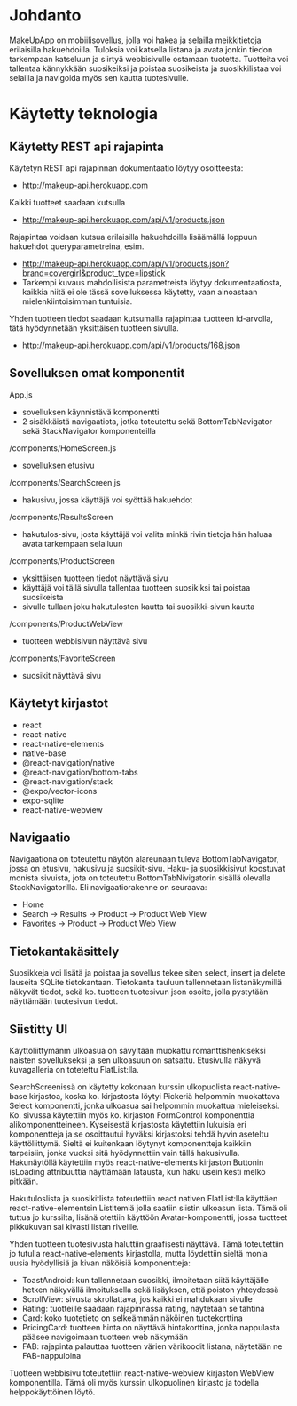 # Johdanto

MakeUpApp on mobiilisovellus, jolla voi hakea ja selailla meikkitietoja erilaisilla hakuehdoilla. Tuloksia voi katsella listana ja avata jonkin tiedon tarkempaan katseluun ja siirtyä webbisivulle ostamaan tuotetta. Tuotteita voi tallentaa kännykkään suosikeiksi ja poistaa suosikeista ja suosikkilistaa voi selailla ja navigoida myös sen kautta tuotesivulle.

# Käytetty teknologia

## Käytetty REST api rajapinta

Käytetyn REST api rajapinnan dokumentaatio löytyy osoitteesta:

- http://makeup-api.herokuapp.com

Kaikki tuotteet saadaan kutsulla

- http://makeup-api.herokuapp.com/api/v1/products.json

Rajapintaa voidaan kutsua erilaisilla hakuehdoilla lisäämällä loppuun hakuehdot queryparametreina, esim.

- http://makeup-api.herokuapp.com/api/v1/products.json?brand=covergirl&product_type=lipstick
- Tarkempi kuvaus mahdollisista parametreista löytyy dokumentaatiosta, kaikkia niitä ei ole tässä sovelluksessa käytetty, vaan ainoastaan mielenkiintoisimman tuntuisia.

Yhden tuotteen tiedot saadaan kutsumalla rajapintaa tuotteen id-arvolla, tätä hyödynnetään yksittäisen tuotteen sivulla.

- http://makeup-api.herokuapp.com/api/v1/products/168.json

## Sovelluksen omat komponentit

App.js
- sovelluksen käynnistävä komponentti
- 2 sisäkkäistä navigaatiota, jotka toteutettu sekä BottomTabNavigator sekä StackNavigator komponenteilla

/components/HomeScreen.js
- sovelluksen etusivu

/components/SearchScreen.js
- hakusivu, jossa käyttäjä voi syöttää hakuehdot

/components/ResultsScreen
- hakutulos-sivu, josta käyttäjä voi valita minkä rivin tietoja hän haluaa avata tarkempaan selailuun

/components/ProductScreen
- yksittäisen tuotteen tiedot näyttävä sivu
- käyttäjä voi tällä sivulla tallentaa tuotteen suosikiksi tai poistaa suosikeista
- sivulle tullaan joku hakutulosten kautta tai suosikki-sivun kautta

/components/ProductWebView
- tuotteen webbisivun näyttävä sivu

/components/FavoriteScreen
- suosikit näyttävä sivu

## Käytetyt kirjastot

- react
- react-native
- react-native-elements
- native-base
- @react-navigation/native
- @react-navigation/bottom-tabs
- @react-navigation/stack
- @expo/vector-icons
- expo-sqlite
- react-native-webview

## Navigaatio

Navigaationa on toteutettu näytön alareunaan tuleva BottomTabNavigator, jossa on etusivu, hakusivu ja suosikit-sivu. Haku- ja suosikkisivut koostuvat monista sivuista, jota on toteutettu BottomTabNivigatorin sisällä olevalla StackNavigatorilla. Eli navigaatiorakenne on seuraava:
- Home
- Search -> Results -> Product -> Product Web View
- Favorites -> Product -> Product Web View

## Tietokantakäsittely
Suosikkeja voi lisätä ja poistaa ja sovellus tekee siten select, insert ja delete lauseita SQLite tietokantaan. Tietokanta tauluun tallennetaan listanäkymillä näkyvät tiedot, sekä ko. tuotteen tuotesivun json osoite, jolla pystytään näyttämään tuotesivun tiedot. 

## Siistitty UI

Käyttöliittymänm ulkoasua on sävyltään muokattu romanttishenkiseksi naisten sovellukseksi ja sen ulkoasuun on satsattu. Etusivulla näkyvä kuvagalleria on totetettu FlatList:lla. 

SearchScreenissä on käytetty kokonaan kurssin ulkopuolista react-native-base kirjastoa, koska ko. kirjastosta löytyi Pickeriä helpommin muokattava Select komponentti, jonka ulkoasua sai helpommin muokattua mieleiseksi. Ko. sivussa käytettiin myös ko. kirjaston FormControl komponenttia alikomponentteineen. Kyseisestä kirjastosta käytettiin lukuisia eri komponentteja ja se osoittautui hyväksi kirjastoksi tehdä hyvin aseteltu käyttöliittymä. Sieltä ei kuitenkaan löytynyt komponentteja kaikkiin tarpeisiin, jonka vuoksi sitä hyödynnettiin vain tällä hakusivulla. Hakunäytöllä käytettiin myös react-native-elements kirjaston Buttonin isLoading attribuuttia näyttämään latausta, kun haku usein kesti melko pitkään.

Hakutuloslista ja suosikitlista toteutettiin react nativen FlatList:lla käyttäen react-native-elementsin ListItemiä jolla saatiin siistin ulkoasun lista. Tämä oli tuttua jo kurssilta, lisänä otettiin käyttöön Avatar-komponentti, jossa tuotteet pikkukuvan sai kivasti listan riveille.

Yhden tuotteen tuotesivusta haluttiin graafisesti näyttävä. Tämä toteutettiin jo tutulla react-native-elements kirjastolla, mutta löydettiin sieltä monia uusia hyödyllisiä ja kivan näköisiä komponentteja:
- ToastAndroid: kun tallennetaan suosikki, ilmoitetaan siitä käyttäjälle hetken näkyvällä ilmoituksella sekä lisäyksen, että poiston yhteydessä
- ScrollView: sivusta skrollattava, jos kaikki ei mahdukaan sivulle
- Rating: tuotteille saadaan rajapinnassa rating, näytetään se tähtinä
- Card: koko tuotetieto on selkeämmän näköinen tuotekorttina
- PricingCard: tuotteen hinta on näyttävä hintakorttina, jonka nappulasta pääsee navigoimaan tuotteen web näkymään
- FAB: rajapinta palauttaa tuotteen värien värikoodit listana, näytetään ne FAB-nappuloina

Tuotteen webbisivu toteutettiin react-native-webview kirjaston WebView komponentilla. Tämä oli myös kurssin ulkopuolinen kirjasto ja todella helppokäyttöinen löytö.